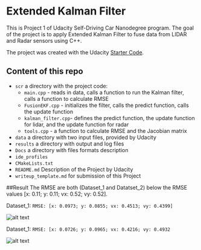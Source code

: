 ﻿
[//]: # (Image References)
[image1]: .CarND-Extended-Kalman-Filter-Project/results/Dataset_1.png
[image2]: .CarND-Extended-Kalman-Filter-Project/results/Dataset_2.png



# Extended Kalman Filter
This is Project 1 of Udacity Self-Driving Car Nanodegree program. 
The goal of the project is to apply Extended Kalman Filter to fuse data from LIDAR and Radar sensors using C++.

The project was created with the Udacity [Starter Code](https://github.com/udacity/CarND-Extended-Kalman-Filter-Project).

## Content of this repo
- `scr` a directory with the project code:
  - `main.cpp` - reads in data, calls a function to run the Kalman filter, calls a function to calculate RMSE
  - `FusionEKF.cpp` - initializes the filter, calls the predict function, calls the update function
  - `kalman_filter.cpp`- defines the predict function, the update function for lidar, and the update function for radar
  - `tools.cpp` - a function to calculate RMSE and the Jacobian matrix
- `data`  a directory with two input files, provided by Udacity
- `results`  a directory with output and log files
- `Docs` a directory with files formats description
- `ide_profiles`
- `CMakeLists.txt`
- `README.md` Description of the Project by Udacity
- `writeup_template.md` for submission of this Project

##Result
The RMSE are both (Dataset_1 and Datatset_2) below the RMSE values  [x: 0.11; y: 0.11; vx: 0.52; vy: 0.52]. 


Dataset_1: `RMSE: [x: 0.0973; y: 0.0855; vx: 0.4513; vy: 0.4399]`

![alt text][image1] 


Dataset_1: `RMSE: [x: 0.0726; y: 0.0965; vx: 0.4216; vy: 0.4932`

![alt text][image2]


